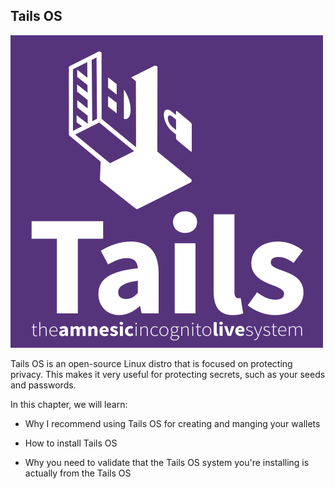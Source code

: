 ## Tails OS
![](/assets/tails-logo-square-inverted.svg)

Tails OS is an open-source Linux distro that is focused on protecting privacy. This makes it very useful for protecting secrets, such as your seeds and passwords.

In this chapter, we will learn:

- Why I recommend using Tails OS for creating and manging your wallets

- How to install Tails OS

- Why you need to validate that the Tails OS system you're installing is actually from the Tails OS 